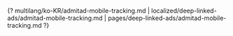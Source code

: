 {? multilang/ko-KR/admitad-mobile-tracking.md | localized/deep-linked-ads/admitad-mobile-tracking.md | pages/deep-linked-ads/admitad-mobile-tracking.md ?}
